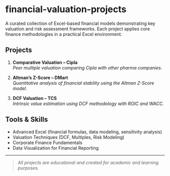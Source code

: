 # financial-valuation-projects

A curated collection of Excel-based financial models demonstrating key valuation and risk assessment frameworks. Each project applies core finance methodologies in a practical Excel environment.

## Projects
1. **Comparative Valuation – Cipla**  
   *Peer multiple valuation comparing Cipla with other pharma companies.*

2. **Altman’s Z-Score – DMart**  
   *Quantitative analysis of financial stability using the Altman Z-Score model.*

3. **DCF Valuation – TCS**  
   *Intrinsic value estimation using DCF methodology with ROIC and WACC.*

## Tools & Skills
- Advanced Excel (financial formulas, data modeling, sensitivity analysis)
- Valuation Techniques (DCF, Multiples, Risk Modeling)
- Corporate Finance Fundamentals
- Data Visualization for Financial Reporting

---
> *All projects are educational and created for academic and learning purposes.*
